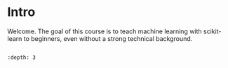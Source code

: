 # Intro

Welcome. The goal of this course is to teach machine learning with
scikit-learn to beginners, even without a strong technical background.

```{tableofcontents}
```

```{contents} Table of Contents
:depth: 3
```

